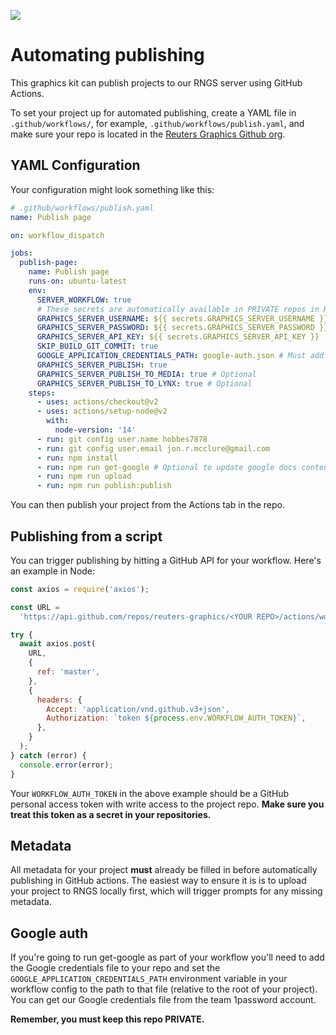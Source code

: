 ![](https://graphics.thomsonreuters.com/style-assets/images/logos/reuters-graphics-logo/svg/graphics-logo-color-dark.svg)

# Automating publishing

This graphics kit can publish projects to our RNGS server using GitHub Actions.

To set your project up for automated publishing, create a YAML file in `.github/workflows/`, for example, `.github/workflows/publish.yaml`, and make sure your repo is located in the [Reuters Graphics Github org](https://github.com/reuters-graphics).

## YAML Configuration

Your configuration might look something like this:

```yaml
# .github/workflows/publish.yaml
name: Publish page

on: workflow_dispatch

jobs:
  publish-page:
    name: Publish page
    runs-on: ubuntu-latest
    env:
      SERVER_WORKFLOW: true
      # These secrets are automatically available in PRIVATE repos in Reuters Graphics org
      GRAPHICS_SERVER_USERNAME: ${{ secrets.GRAPHICS_SERVER_USERNAME }}
      GRAPHICS_SERVER_PASSWORD: ${{ secrets.GRAPHICS_SERVER_PASSWORD }}
      GRAPHICS_SERVER_API_KEY: ${{ secrets.GRAPHICS_SERVER_API_KEY }}
      SKIP_BUILD_GIT_COMMIT: true
      GOOGLE_APPLICATION_CREDENTIALS_PATH: google-auth.json # Must add to repo if calling get-google
      GRAPHICS_SERVER_PUBLISH: true
      GRAPHICS_SERVER_PUBLISH_TO_MEDIA: true # Optional
      GRAPHICS_SERVER_PUBLISH_TO_LYNX: true # Optional
    steps:
      - uses: actions/checkout@v2
      - uses: actions/setup-node@v2
        with:
          node-version: '14'
      - run: git config user.name hobbes7878
      - run: git config user.email jon.r.mcclure@gmail.com
      - run: npm install
      - run: npm run get-google # Optional to update google docs content
      - run: npm run upload
      - run: npm run publish:publish
```

You can then publish your project from the Actions tab in the repo.

## Publishing from a script

You can trigger publishing by hitting a GitHub API for your workflow. Here's an example in Node:

```javascript
const axios = require('axios');

const URL =
  'https://api.github.com/repos/reuters-graphics/<YOUR REPO>/actions/workflows/publish.yaml/dispatches';

try {
  await axios.post(
    URL,
    {
      ref: 'master',
    },
    {
      headers: {
        Accept: 'application/vnd.github.v3+json',
        Authorization: `token ${process.env.WORKFLOW_AUTH_TOKEN}`,
      },
    }
  );
} catch (error) {
  console.error(error);
}
```

Your `WORKFLOW_AUTH_TOKEN` in the above example should be a GitHub personal access token with write access to the project repo. **Make sure you treat this token as a secret in your repositories.**

## Metadata

All metadata for your project **must** already be filled in before automatically publishing in GitHub actions. The easiest way to ensure it is is to upload your project to RNGS locally first, which will trigger prompts for any missing metadata.

## Google auth

If you're going to run get-google as part of your workflow you'll need to add the Google credentials file to your repo and set the `GOOGLE_APPLICATION_CREDENTIALS_PATH` environment variable in your workflow config to the path to that file (relative to the root of your project). You can get our Google credentials file from the team 1password account.

**Remember, you must keep this repo PRIVATE.**

